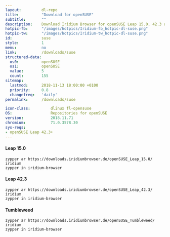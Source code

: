 ```yaml
---
layout:			dl-repo
title:			"Download for openSUSE"
subtitle:		""
description:	Download Iridium Browser for openSUSE Leap 15.0, 42.3 and Tumbleweed. Install package from repository using the command line.
hotpic-fb:		"/images/hotpics/Iridium-fb_hotpic-dl-suse.png"
hotpic-tw:		"/images/hotpics/Iridium-tw_hotpic-dl-suse.png"
id:				suse
style:			1
menu:			no
link:			/downloads/suse
structured-data:
  os0:			openSUSE
  os1:			openSUSE
  value:		5
  count:		155
sitemap:
  lastmod:		2018-11-13 18:00:00 +0100
  priority:		0.8
  changefreq:	'daily'
permalink:		/downloads/suse

icon-class:			dlinux fl-opensuse
OS: 				Repositories for openSUSE
version:			2018.11.71
chromium:			71.0.3578.30
sys-reqs:
- openSUSE Leap 42.3+
---
```


#### Leap 15.0 #
	
	zypper ar https://downloads.iridiumbrowser.de/openSUSE_Leap_15.0/ iridium
	zypper in iridium-browser
     
#### Leap 42.3 #
	
	zypper ar https://downloads.iridiumbrowser.de/openSUSE_Leap_42.3/ iridium
	zypper in iridium-browser
     
#### Tumbleweed #
	
	zypper ar https://downloads.iridiumbrowser.de/openSUSE_Tumbleweed/ iridium
	zypper in iridium-browser
